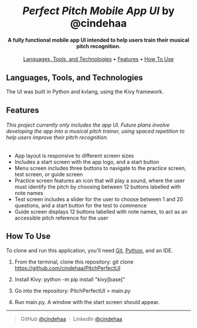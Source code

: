 <h1 align="center">
  <br>
  <i>Perfect Pitch Mobile App UI</i> by @cindehaa
  <br>
</h1>

<h4 align="center">A fully functional mobile app UI intended to help users train their musical pitch recognition.</h4>

<p align="center">
  <a href="#languages-tools-and-technologies">Languages, Tools, and Technologies</a> •
  <a href="features">Features</a> •
  <a href="#how-to-use">How To Use</a> 
</p>

## Languages, Tools, and Technologies
The UI was built in Python and kvlang, using the Kivy framework.

## Features

###### This project currently only includes the app UI. Future plans involve developing the app into a musical pitch trainer, using spaced repetition to help users improve their pitch recognition.

* App layout is responsive to different screen sizes
* Includes a start screen with the app logo, and a start button
* Menu screen includes three buttons to navigate to the practice screen, test screen, or guide screen
* Practice screen features an icon that will play a sound, where the user must identify the pitch by choosing between 12 buttons labelled with note names
* Test screen includes a slider for the user to choose between 1 and 20 questions, and a start button for the test to commence
* Guide screen displays 12 buttons labelled with note names, to act as an accessible pitch reference for the user

## How To Use

To clone and run this application, you'll need [Git](https://git-scm.com), [Python](https://www.python.org/downloads/), and an IDE.

1. From the terminal, clone this repository:
git clone https://github.com/cindehaa/PitchPerfectUI

2. Install Kivy: python -m pip install "kivy[base]"

3. Go into the repository: PitchPerfectUI > main.py 

4. Run main.py. A window with the start screen should appear.
---

> GitHub [@cindehaa](https://github.com/cindehaa) &nbsp;&middot;&nbsp;
> LinkedIn [@cindehaa](https://www.linkedin.com/in/cindehaa/)

